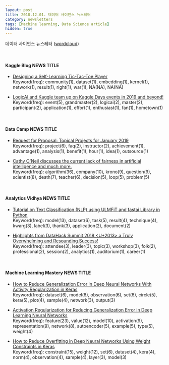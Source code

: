 ```yaml
---
layout: post
title: 2018.12.01. 데이터 사이언스 뉴스레터
category: newsletters
tags: [Machine learning, Data Science article]
hidden: true
---
```


데이터 사이언스 뉴스레터 ([wordcloud](https://raw.githubusercontent.com/2econsulting/2econsulting.github.io/master/data/newsletter/output/report/wordcloud_20181201.png))

<br>

#### Kaggle Blog NEWS TITLE

* [Designing a Self-Learning Tic-Tac-Toe Player](http://blog.kaggle.com/2018/11/29/designing-a-self-learning-tic-tac-toe-player/)
<br>Keyword(freq): community(1), dataset(1), embedding(1), kernel(1), network(1), result(1), right(1), war(1), NA(NA), NA(NA)

* [LogicAI and Kaggle team up on Kaggle Days events in 2019 and beyond!](http://blog.kaggle.com/2018/11/27/kaggle-days/)
<br>Keyword(freq): event(5), grandmaster(2), logicai(2), master(2), participant(2), application(1), effort(1), enthusiast(1), fan(1), hometown(1)

<br>

#### Data Camp NEWS TITLE

* [Request for Proposal: Topical Projects for January 2019](https://www.datacamp.com/community/blog/topical-projects)
<br>Keyword(freq): project(6), faq(2), instructor(2), achievement(1), advantage(1), analysis(1), benefit(1), hour(1), idea(1), outsource(1)

* [Cathy O'Neil discusses the current lack of fairness in artificial intelligence and much more.](https://www.datacamp.com/community/blog/weapons-math-destruction)
<br>Keyword(freq): algorithm(36), company(10), krono(9), question(9), scientist(8), death(7), teacher(6), decision(5), loop(5), problem(5)

<br>

#### Analytics Vidhya NEWS TITLE

* [Tutorial on Text Classification (NLP) using ULMFiT and fastai Library in Python](https://www.analyticsvidhya.com/blog/2018/11/tutorial-text-classification-ulmfit-fastai-library/)
<br>Keyword(freq): model(13), dataset(6), task(5), result(4), technique(4), kwarg(3), label(3), thank(3), application(2), document(2)

* [Highlights from DataHack Summit 2018 <U+2013> a Truly Overwhelming and Resounding Success!](https://www.analyticsvidhya.com/blog/2018/11/highlights-from-datahack-summit-2018-a-truly-overwhelming-and-resounding-success/)
<br>Keyword(freq): attendee(3), leader(3), topic(3), workshop(3), folk(2), professional(2), session(2), analytics(1), auditorium(1), career(1)

<br>

#### Machine Learning Mastery NEWS TITLE

* [How to Reduce Generalization Error in Deep Neural Networks With Activity Regularization in Keras](https://machinelearningmastery.com/how-to-reduce-generalization-error-in-deep-neural-networks-with-activity-regularization-in-keras/)
<br>Keyword(freq): dataset(6), model(6), observation(6), set(6), circle(5), kera(5), plot(4), sample(4), network(3), output(3)

* [Activation Regularization for Reducing Generalization Error in Deep Learning Neural Networks](https://machinelearningmastery.com/activation-regularization-for-reducing-generalization-error-in-deep-learning-neural-networks/)
<br>Keyword(freq): feature(23), value(12), model(10), activation(9), representation(9), network(8), autoencoder(5), example(5), type(5), weight(4)

* [How to Reduce Overfitting in Deep Neural Networks Using Weight Constraints in Keras](https://machinelearningmastery.com/how-to-reduce-overfitting-in-deep-neural-networks-with-weight-constraints-in-keras/)
<br>Keyword(freq): constraint(15), weight(12), set(6), dataset(4), kera(4), norm(4), observation(4), sample(4), layer(3), model(3)

<br>

